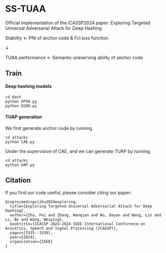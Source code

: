 # SS-TUAA
Official implementation of the ICASSP2024 paper: Exploring Targeted Universal Adversarial Attack for Deep Hashing


Stability $\leftarrow$  PNI of anchor code & Fcl loss function

$\downarrow$

TUAA performance $\leftarrow$ Semantic-preserving ability of anchor code 


## Train

#### Deep hashing models 
```
cd Hash
python DPSH.py
python DSDH.py
```

#### TUAP generation
We first generate anchor code by running
```
cd attacks
python CAE.py
```
Under the supervision of CAE, and we can generate TUAP by running
```
cd attacks
python UAP.py
```



## Citation

If you find our code useful, please consider citing our paper:

```
@inproceedings{zhu2024exploring,
  title={Exploring Targeted Universal Adversarial Attack for Deep Hashing},
  author={Zhu, Fei and Zhang, Wanqian and Wu, Dayan and Wang, Lin and Li, Bo and Wang, Weiping},
  booktitle={ICASSP 2024-2024 IEEE International Conference on Acoustics, Speech and Signal Processing (ICASSP)},
  pages={3335--3339},
  year={2024},
  organization={IEEE}
}
```


